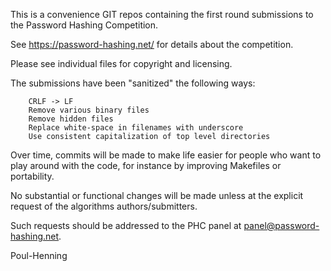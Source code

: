 This is a convenience GIT repos containing the first round
submissions to the Password Hashing Competition.

See https://password-hashing.net/ for details about the competition.

Please see individual files for copyright and licensing.

The submissions have been "sanitized" the following ways:

        CRLF -> LF
        Remove various binary files
        Remove hidden files
        Replace white-space in filenames with underscore
        Use consistent capitalization of top level directories

Over time, commits will be made to make life easier for people
who want to play around with the code, for instance by improving
Makefiles or portability.

No substantial or functional changes will be made unless at the
explicit request of the algorithms authors/submitters.

Such requests should be addressed to the PHC panel at
[panel@password-hashing.net](mailto:panel@password-hashing.net).

Poul-Henning

